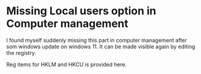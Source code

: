 # Missing Local users option in Computer management
I found myself suddenly missing this part in computer management after som windows update on windows 11.
It can be made visible again by editing the registry. 

Reg items for HKLM and HKCU is provided here. 